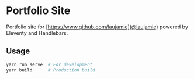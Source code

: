 # Portfolio Site

Portfolio site for [https://www.github.com/laujamie](@laujamie) powered by Eleventy and Handlebars.

## Usage

``` bash
yarn run serve  # For development
yarn build      # Production build
```
